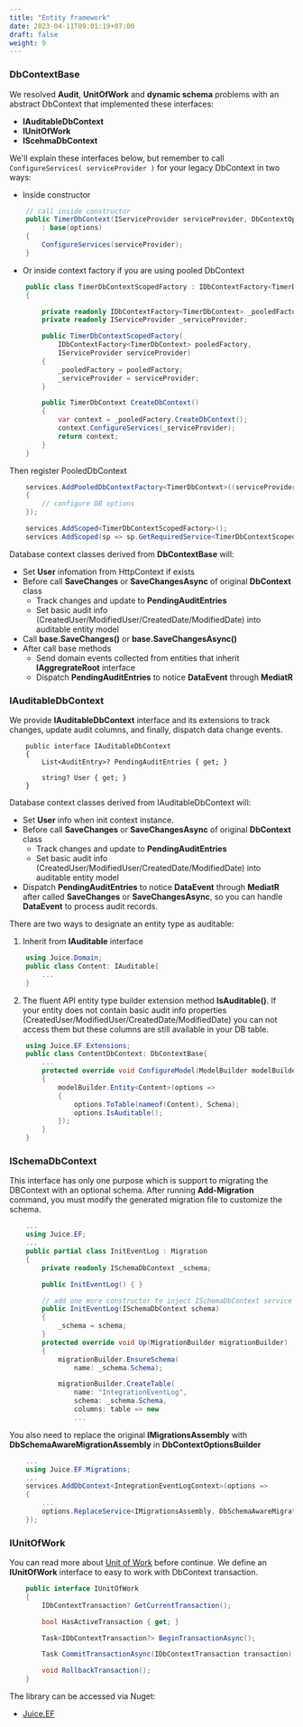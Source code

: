 ```yaml
---
title: "Entity framework"
date: 2023-04-11T09:01:19+07:00
draft: false
weight: 9
---
```


### DbContextBase
We resolved **Audit**, **UnitOfWork** and **dynamic schema** problems with an abstract DbContext that implemented these interfaces:
- **IAuditableDbContext**
- **IUnitOfWork**
- **IScehmaDbContext**

We'll explain these interfaces below, but remember to call `ConfigureServices( serviceProvider )` for your legacy DbContext in two ways:

- Inside constructor
```csharp {linenos=false,hl_lines=[5],linenostart=1}
    // call inside constructor
    public TimerDbContext(IServiceProvider serviceProvider, DbContextOptions<TimerDbContext> options)
        : base(options)
    {
        ConfigureServices(serviceProvider);
    }

```

- Or inside context factory if you are using pooled DbContext
```csharp    
    public class TimerDbContextScopedFactory : IDbContextFactory<TimerDbContext>
    {

        private readonly IDbContextFactory<TimerDbContext> _pooledFactory;
        private readonly IServiceProvider _serviceProvider;

        public TimerDbContextScopedFactory(
            IDbContextFactory<TimerDbContext> pooledFactory,
            IServiceProvider serviceProvider)
        {
            _pooledFactory = pooledFactory;
            _serviceProvider = serviceProvider;
        }

        public TimerDbContext CreateDbContext()
        {
            var context = _pooledFactory.CreateDbContext();
            context.ConfigureServices(_serviceProvider);
            return context;
        }
    }

```
Then register PooledDbContext

```csharp
    services.AddPooledDbContextFactory<TimerDbContext>((serviceProvider, options) =>
    {
        // configure DB options
    });

    services.AddScoped<TimerDbContextScopedFactory>();
    services.AddScoped(sp => sp.GetRequiredService<TimerDbContextScopedFactory>().CreateDbContext());
```

Database context classes derived from **DbContextBase** will:
- Set **User** infomation from HttpContext if exists
- Before call **SaveChanges** or **SaveChangesAsync** of original **DbContext** class
    - Track changes and update to **PendingAuditEntries**
    - Set basic audit info (CreatedUser/ModifiedUser/CreatedDate/ModifiedDate) into auditable entity model
- Call **base.SaveChanges()** or **base.SaveChangesAsync()**
- After call base methods
    - Send domain events collected from entities that inherit **IAggregrateRoot** interface
    - Dispatch **PendingAuditEntries** to notice **DataEvent** through **MediatR**

### IAuditableDbContext

We provide **IAuditableDbContext** interface and its extensions to track changes, update audit columns, and finally, dispatch data change events.
```
    public interface IAuditableDbContext
    {
        List<AuditEntry>? PendingAuditEntries { get; }

        string? User { get; }
    }
```

Database context classes derived from IAuditableDbContext will:
- Set **User** info when init context instance.
- Before call **SaveChanges** or **SaveChangesAsync** of original **DbContext** class
    - Track changes and update to **PendingAuditEntries**
    - Set basic audit info (CreatedUser/ModifiedUser/CreatedDate/ModifiedDate) into auditable entity model
- Dispatch **PendingAuditEntries** to notice **DataEvent** through **MediatR** after called **SaveChanges** or **SaveChangesAsync**, so you can handle **DataEvent** to process audit records.

There are two ways to designate an entity type as auditable:

1. Inherit from **IAuditable** interface
```csharp {linenos=false,hl_lines=[1,2],linenostart=1}
    using Juice.Domain;
    public class Content: IAuditable{
        ...
    }
```
2. The fluent API entity type builder extension method **IsAuditable()**.
If your entity does not contain basic audit info properties (CreatedUser/ModifiedUser/CreatedDate/ModifiedDate)
you can not access them but these columns are still available in your DB table.
```csharp {linenos=false,hl_lines=[1,2,9],linenostart=1}
    using Juice.EF.Extensions;
    public class ContentDbContext: DbContextBase{
        ...
        protected override void ConfigureModel(ModelBuilder modelBuilder)
        {
            modelBuilder.Entity<Content>(options =>
            {
                options.ToTable(nameof(Content), Schema);
                options.IsAuditable();
            });
        }
    }
```

### ISchemaDbContext
This interface has only one purpose which is support to migrating the DBContext with an optional schema.
After running **Add-Migration** command, you must modify the generated migration file to customize the schema.

```csharp {linenos=false,hl_lines=[2,6,"11-14",17,18,22],linenostart=1}
    ...
    using Juice.EF;
    ...
    public partial class InitEventLog : Migration
    {
        private readonly ISchemaDbContext _schema;

        public InitEventLog() { }

        // add one more constructor to inject ISchemaDbContext service
        public InitEventLog(ISchemaDbContext schema)
        {
            _schema = schema;
        }
        protected override void Up(MigrationBuilder migrationBuilder)
        {
            migrationBuilder.EnsureSchema(
                name: _schema.Schema);

            migrationBuilder.CreateTable(
                name: "IntegrationEventLog",
                schema: _schema.Schema,
                columns: table => new
                ...
```

You also need to replace the original **IMigrationsAssembly** with **DbSchemaAwareMigrationAssembly** in **DbContextOptionsBuilder**

```csharp {linenos=false,hl_lines=[2,7],linenostart=1}
    ...
    using Juice.EF.Migrations;
    ...
    services.AddDbContext<IntegrationEventLogContext>(options =>
    {
        ...
        options.ReplaceService<IMigrationsAssembly, DbSchemaAwareMigrationAssembly>();
    });
```

### IUnitOfWork
You can read more about [Unit of Work](https://learn.microsoft.com/en-us/dotnet/architecture/microservices/microservice-ddd-cqrs-patterns/infrastructure-persistence-layer-design#implementing-unit-of-work) before continue.
We define an **IUnitOfWork** interface to easy to work with DbContext transaction.

```csharp
    public interface IUnitOfWork
    {
        IDbContextTransaction? GetCurrentTransaction();

        bool HasActiveTransaction { get; }

        Task<IDbContextTransaction?> BeginTransactionAsync();

        Task CommitTransactionAsync(IDbContextTransaction transaction);

        void RollbackTransaction();
    }
```

The library can be accessed via Nuget:
- [Juice.EF](https://www.nuget.org/packages/Juice.EF)